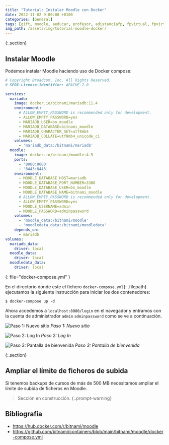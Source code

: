 ```yaml
---
title: "Tutorial: Instalar Moodle con Docker"
date: 2022-11-02 9:00:00 +0100
categories: [General]
tags: [gift, moodle, aeducar, profesor, adistanciafp, fpvirtual, fpvirtualaragon, adistanciafparagon]
img_path: /assets/img/tutorial-moodle-docker/
---
```


{:.section}
## Instalar Moodle

Podemos instalar Moodle haciendo uso de Docker compose:

```yaml
# Copyright Broadcom, Inc. All Rights Reserved.
# SPDX-License-Identifier: APACHE-2.0

services:
  mariadb:
    image: docker.io/bitnami/mariadb:11.4
    environment:
      # ALLOW_EMPTY_PASSWORD is recommended only for development.
      - ALLOW_EMPTY_PASSWORD=yes
      - MARIADB_USER=bn_moodle
      - MARIADB_DATABASE=bitnami_moodle
      - MARIADB_CHARACTER_SET=utf8mb4
      - MARIADB_COLLATE=utf8mb4_unicode_ci
    volumes:
      - 'mariadb_data:/bitnami/mariadb'
  moodle:
    image: docker.io/bitnami/moodle:4.5
    ports:
      - '8080:8080'
      - '8443:8443'
    environment:
      - MOODLE_DATABASE_HOST=mariadb
      - MOODLE_DATABASE_PORT_NUMBER=3306
      - MOODLE_DATABASE_USER=bn_moodle
      - MOODLE_DATABASE_NAME=bitnami_moodle
      # ALLOW_EMPTY_PASSWORD is recommended only for development.
      - ALLOW_EMPTY_PASSWORD=yes
      - MOODLE_USERNAME=admin
      - MOODLE_PASSWORD=adminpassword
    volumes:
      - 'moodle_data:/bitnami/moodle'
      - 'moodledata_data:/bitnami/moodledata'
    depends_on:
      - mariadb
volumes:
  mariadb_data:
    driver: local
  moodle_data:
    driver: local
  moodledata_data:
    driver: local
```
{: file="docker-compose.yml" }

En el directorio donde este el fichero `docker-compose.yml`{: .filepath} ejecutamos la siguiente instrucción para iniciar los dos contenedores:

```console
$ docker-compose up -d
```

Ahora accedemos a `localhost:8080/login` en el navegador y entramos con la cuenta de administrador `admin` `adminpassword` como se ve a continuación.

![Paso 1: Nuevo sitio](newSite.png)
_Paso 1: Nuevo sitio_

![Paso 2: Log In](logIn.png)
_Paso 2: Log In_

![Paso 3: Pantalla de bienvenida](hiAdmin.png)
_Paso 3: Pantalla de bienvenida_

{:.section}
## Ampliar el límite de ficheros de subida

Si tenemos backups de cursos de más de 500 MB necesitamos ampliar el límite de subida de ficheros en Moodle.

> Sección en construcción.
{:.prompt-warning}

## Bibliografía

- <https://hub.docker.com/r/bitnami/moodle>
- <https://github.com/bitnami/containers/blob/main/bitnami/moodle/docker-compose.yml>

